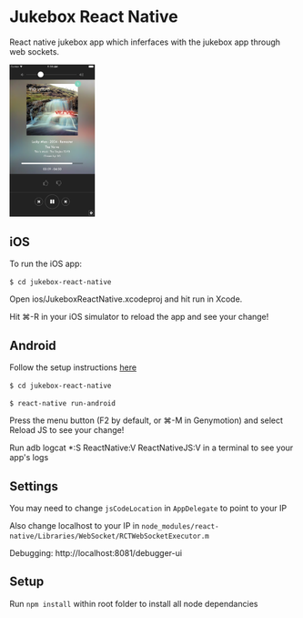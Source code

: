 # Jukebox React Native

React native jukebox app which inferfaces with the jukebox app through web sockets.

<img src="screenshot.png" width="150">

## iOS

To run the iOS app:

```$ cd jukebox-react-native```

Open ios/JukeboxReactNative.xcodeproj and hit run in Xcode.

Hit ⌘-R in your iOS simulator to reload the app and see your change!

## Android

Follow the setup instructions [here](https://facebook.github.io/react-native/docs/android-setup.html#content)

```$ cd jukebox-react-native```

```$ react-native run-android```

Press the menu button (F2 by default, or ⌘-M in Genymotion) and select Reload JS to see your change!

Run adb logcat *:S ReactNative:V ReactNativeJS:V in a terminal to see your app's logs

## Settings

You may need to change `jsCodeLocation` in `AppDelegate` to point to your IP

Also change localhost to your IP in `node_modules/react-native/Libraries/WebSocket/RCTWebSocketExecutor.m`

Debugging: http://localhost:8081/debugger-ui

## Setup

Run ```npm install``` within root folder to install all node dependancies
